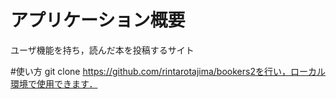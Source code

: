 # アプリケーション概要
ユーザ機能を持ち，読んだ本を投稿するサイト

#使い方
git clone https://github.com/rintarotajima/bookers2を行い，ローカル環境で使用できます．
